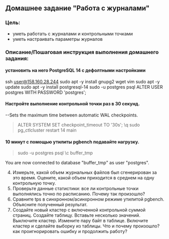 ## Домашнее задание "Работа с журналами"

### Цель:
-   уметь работать с журналами и контрольными точками
-   уметь настраивать параметры журналов

### Описание/Пошаговая инструкция выполнения домашнего задания:

####   установить на него PostgreSQL 14 с дефолтными настройками
ssh user@158.160.28.244
sudo apt -y install gnupg2 wget vim
sudo apt -y update
sudo apt -y install postgresql-14
sudo -u postgres psql
ALTER USER postgres WITH PASSWORD 'postgres';


#### Настройте выполнение контрольной точки раз в 30 секунд.

--Sets the maximum time between automatic WAL checkpoints.
>ALTER SYSTEM SET checkpoint_timeout TO '30s';
>\q
>sudo pg_ctlcluster restart 14 main

#### 10 минут c помощью утилиты pgbench подавайте нагрузку.
>sudo -u postgres psql
>\c buffer_tmp

You are now connected to database "buffer_tmp" as user "postgres".


4.  Измерьте, какой объем журнальных файлов был сгенерирован за это время. Оцените, какой объем приходится в среднем на одну контрольную точку.
5.  Проверьте данные статистики: все ли контрольные точки выполнялись точно по расписанию. Почему так произошло?
6.  Сравните tps в синхронном/асинхронном режиме утилитой pgbench. Объясните полученный результат.
7.  Создайте новый кластер с включенной контрольной суммой страниц. Создайте таблицу. Вставьте несколько значений. Выключите кластер. Измените пару байт в таблице. Включите кластер и сделайте выборку из таблицы. Что и почему произошло? как проигнорировать ошибку и продолжить работу?
<!--stackedit_data:
eyJoaXN0b3J5IjpbMTk4ODU5NTAyNiwyMDEyNDY4MTk3LC0zND
kyNjI4ODUsMTAyMTAwNDAyNCwtMTk5MTUwMTkxNF19
-->